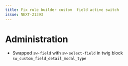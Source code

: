```yaml
---
title: Fix rule builder custom  field active switch
issue: NEXT-21393
---
```

# Administration
* Swapped `sw-field` with `sw-select-field` in twig block `sw_custom_field_detail_modal_type`